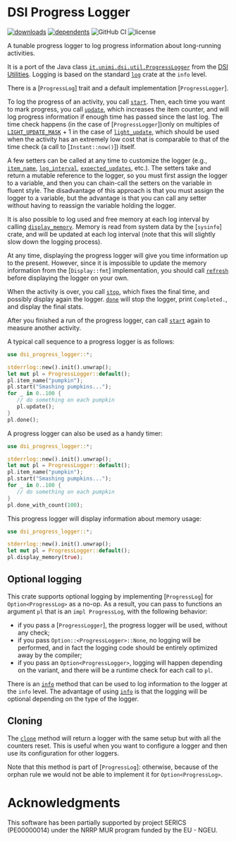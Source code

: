 # DSI Progress Logger

[![downloads](https://img.shields.io/crates/d/dsi-progress-logger)](https://crates.io/crates/dsi-progress-logger)
[![dependents](https://img.shields.io/librariesio/dependents/cargo/dsi-progress-logger)](https://crates.io/crates/dsi-progress-logger/reverse_dependencies)
![GitHub CI](https://github.com/vigna/dsi-progress-logger-rs/actions/workflows/rust.yml/badge.svg)
![license](https://img.shields.io/crates/l/dsi-progress-logger)

A tunable progress logger to log progress information about long-running activities.

It is a port of the Java class [`it.unimi.dsi.util.ProgressLogger`](https://dsiutils.di.unimi.it/docs/it/unimi/dsi/logging/ProgressLogger.html)
from the [DSI Utilities](https://dsiutils.di.unimi.it/).
Logging is based on the standard [`log`](https://docs.rs/log) crate at the `info` level.

There is a [`ProgressLog`] trait and a default implementation [`ProgressLogger`].

To log the progress of an activity, you call [`start`](ProgressLog::start). Then, each time you want to mark progress,
you call [`update`](ProgressLog::update), which increases the item counter, and will log progress information
if enough time has passed since the last log. The time check happens (in the case of [`ProgressLogger`])only on multiples of
[`LIGHT_UPDATE_MASK`](ProgressLogger::LIGHT_UPDATE_MASK) + 1 in the case of
[`light_update`](ProgressLog::light_update),
which should be used when the activity has an extremely low cost that is comparable to that
of the time check (a call to [`Instant::now()`]) itself.

A few setters can be called at any time to customize the logger (e.g., [`item_name`](ProgressLog::item_name),
[`log_interval`](ProgressLog::log_interval), [`expected_updates`](ProgressLog::expected_updates), etc.).
The setters take and return  a mutable reference to the logger, so you must first assign
the logger to a variable, and then you can chain-call the setters on the variable in fluent style.
The disadvantage of this approach is that you must assign the logger to a variable, but the advantage
is that you can call any setter without having to reassign the variable holding the logger.

It is also possible to log used and free memory at each log interval by calling
[`display_memory`](ProgressLog::display_memory). Memory is read from system data by the [`sysinfo`] crate, and
will be updated at each log interval (note that this will slightly slow down the logging process).

At any time, displaying the progress logger will give you time information up to the present.
However,  since it is impossible to update the memory information from the [`Display::fmt`] implementation,
you should call [`refresh`](ProgressLog::refresh) before displaying the logger
on your own.

When the activity is over, you call [`stop`](ProgressLog::stop), which fixes the final time, and
possibly display again the logger. [`done`](ProgressLog::done) will stop the logger, print `Completed.`,
and display the final stats.

After you finished a run of the progress logger, can call [`start`](ProgressLog::start)
again to measure another activity.

A typical call sequence to a progress logger is as follows:
```rust
use dsi_progress_logger::*;

stderrlog::new().init().unwrap();
let mut pl = ProgressLogger::default();
pl.item_name("pumpkin");
pl.start("Smashing pumpkins...");
for _ in 0..100 {
   // do something on each pumpkin
   pl.update();
}
pl.done();
```
A progress logger can also be used as a handy timer:
```rust
use dsi_progress_logger::*;

stderrlog::new().init().unwrap();
let mut pl = ProgressLogger::default();
pl.item_name("pumpkin");
pl.start("Smashing pumpkins...");
for _ in 0..100 {
   // do something on each pumpkin
}
pl.done_with_count(100);
```
This progress logger will display information about  memory usage:
```rust
use dsi_progress_logger::*;

stderrlog::new().init().unwrap();
let mut pl = ProgressLogger::default();
pl.display_memory(true);
```

## Optional logging

This crate supports optional logging by implementing [`ProgressLog`] for `Option<ProgressLog>` as a no-op.
As a result, you can pass to functions an argument `pl` that is an `impl ProgressLog`, with the following behavior:

- if you pass a [`ProgressLogger`], the progress logger will be used, without any check;
- if you pass `Option::<ProgressLogger>::None`, no logging will be performed, and in fact the logging
  code should be entirely optimized away by the compiler;
- if you pass an `Option<ProgressLogger>`, logging will happen depending on the variant, and there
  will be a runtime check for each call to `pl`.

There is an [`info`](ProgressLog::info) method that can be used to log information to the logger
at the `info` level.
The advantage of using [`info`](ProgressLog::info) is that the
logging will be optional depending on the type of the logger.

## Cloning

The [`clone`](ProgressLog::clone) method will return a logger with the same setup but with all the counters reset.
This is useful when you want to configure a logger and then use its configuration for other loggers.

Note that this method is part of [`ProgressLog`]: otherwise, because of the orphan rule
we would not be able to implement it for `Option<ProgressLog>`.


# Acknowledgments

This software has been partially supported by project SERICS (PE00000014) under 
the NRRP MUR program funded by the EU - NGEU.
